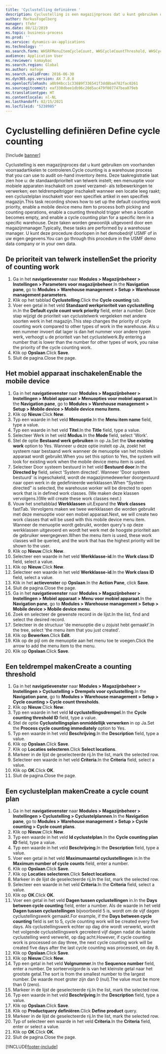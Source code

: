 ```yaml
---
title: 'Cyclustelling definiëren '
description: Cyclustelling is een magazijnproces dat u kunt gebruiken om voorhanden voorraadartikelen te controleren.
author: MarkusFogelberg
manager: tfehr
ms.date: 08/12/2019
ms.topic: business-process
ms.prod: ''
ms.service: dynamics-ax-applications
ms.technology: ''
ms.search.form: WHSRFMenuItemCycleCount, WHSCycleCountThreshold, WHSCycleCountPlan, WHSCycleCountPlanListPage, WHSParameters, WHSRFMenu, WHSRFMenuItem
audience: Application User
ms.reviewer: kamaybac
ms.search.region: Global
ms.author: mafoge
ms.search.validFrom: 2016-06-30
ms.dyn365.ops.version: AX 7.0.0
ms.openlocfilehash: a0b94bcc1c33889f336541f3dd8ba4782fac0261
ms.sourcegitcommit: eaf330dbee1db96c20d5ac479f007747bea079eb
ms.translationtype: HT
ms.contentlocale: nl-NL
ms.lasthandoff: 02/15/2021
ms.locfileid: "5238985"
---
```

# <a name="define-cycle-counting"></a><span data-ttu-id="d9fd8-103">Cyclustelling definiëren </span><span class="sxs-lookup"><span data-stu-id="d9fd8-103">Define cycle counting</span></span> 

[!include [banner](../../includes/banner.md)]

<span data-ttu-id="d9fd8-104">Cyclustelling is een magazijnproces dat u kunt gebruiken om voorhanden voorraadartikelen te controleren.</span><span class="sxs-lookup"><span data-stu-id="d9fd8-104">Cycle counting is a warehouse process that you can use to audit on-hand inventory items.</span></span> <span data-ttu-id="d9fd8-105">Deze taakregistratie laat zien hoe u: de standaardprioriteit van telwerk instelt; een menuoptie voor mobiele apparaten inschakelt om zowel verzamel- als telbewerkingen te verwerken; een teldrempeltrigger inschakelt wanneer een locatie leeg raakt; een cyclustelplan inschakelt voor een specifiek artikel in een specifiek magazijn.</span><span class="sxs-lookup"><span data-stu-id="d9fd8-105">This task recording shows how to set up the default counting work priority, enable a mobile device menu item to process both picking and counting operations, enable a counting threshold trigger when a location becomes empty, and enable a cycle counting plan for a specific item in a specific warehouse.</span></span> <span data-ttu-id="d9fd8-106">Deze taken worden gewoonlijk uitgevoerd door een magazijnmanager.</span><span class="sxs-lookup"><span data-stu-id="d9fd8-106">Typically, these tasks are performed by a warehouse manager.</span></span> <span data-ttu-id="d9fd8-107">U kunt deze procedure doorlopen in het demobedrijf USMF of in uw eigen gegevens.</span><span class="sxs-lookup"><span data-stu-id="d9fd8-107">You can go through this procedure in the USMF demo data company or in your own data.</span></span>


## <a name="set-the-priority-of-counting-work"></a><span data-ttu-id="d9fd8-108">De prioriteit van telwerk instellen</span><span class="sxs-lookup"><span data-stu-id="d9fd8-108">Set the priority of counting work</span></span>
1. <span data-ttu-id="d9fd8-109">Ga in het **navigatievenster** naar **Modules > Magazijnbeheer > Instellingen > Parameters voor magazijnbeheer**.</span><span class="sxs-lookup"><span data-stu-id="d9fd8-109">In the **Navigation pane**, go to **Modules > Warehouse management > Setup > Warehouse management parameters**.</span></span>
2. <span data-ttu-id="d9fd8-110">Klik op het tabblad **Cyclustelling**.</span><span class="sxs-lookup"><span data-stu-id="d9fd8-110">Click the **Cycle counting** tab.</span></span>
3. <span data-ttu-id="d9fd8-111">Voer een getal in het veld **Standaard werkprioriteit van cyclustelling** in.</span><span class="sxs-lookup"><span data-stu-id="d9fd8-111">In the **Default cycle count work priority** field, enter a number.</span></span> <span data-ttu-id="d9fd8-112">Deze stap wijzigt de prioriteit van cyclustelwerk vergeleken met andere soorten werk in het magazijn.</span><span class="sxs-lookup"><span data-stu-id="d9fd8-112">This step changes the priority of cycle counting work compared to other types of work in the warehouse.</span></span> <span data-ttu-id="d9fd8-113">Als u een nummer invoert dat lager is dan het nummer voor andere typen werk, verhoogt u de prioriteit van het cyclustelwerk.</span><span class="sxs-lookup"><span data-stu-id="d9fd8-113">By entering a number that is lower than the number for other types of work, you raise the priority of the cycle counting work.</span></span>  
4. <span data-ttu-id="d9fd8-114">Klik op **Opslaan**.</span><span class="sxs-lookup"><span data-stu-id="d9fd8-114">Click **Save**.</span></span>
5. <span data-ttu-id="d9fd8-115">Sluit de pagina.</span><span class="sxs-lookup"><span data-stu-id="d9fd8-115">Close the page.</span></span>

## <a name="enable-the-mobile-device"></a><span data-ttu-id="d9fd8-116">Het mobiel apparaat inschakelen</span><span class="sxs-lookup"><span data-stu-id="d9fd8-116">Enable the mobile device</span></span>
1. <span data-ttu-id="d9fd8-117">Ga in het **navigatievenster** naar **Modules > Magazijnbeheer > Instellingen > Mobiel apparaat > Menuopties voor mobiel apparaat**.</span><span class="sxs-lookup"><span data-stu-id="d9fd8-117">In the **Navigation pane**, go to **Modules > Warehouse management > Setup > Mobile device > Mobile device menu items**.</span></span>
2. <span data-ttu-id="d9fd8-118">Klik op **Nieuw**.</span><span class="sxs-lookup"><span data-stu-id="d9fd8-118">Click **New**.</span></span>
3. <span data-ttu-id="d9fd8-119">Typ een waarde in het veld **Menuoptie**.</span><span class="sxs-lookup"><span data-stu-id="d9fd8-119">In the **Menu item name** field, type a value.</span></span>
4. <span data-ttu-id="d9fd8-120">Typ een waarde in het veld **Titel**.</span><span class="sxs-lookup"><span data-stu-id="d9fd8-120">In the **Title** field, type a value.</span></span>
5. <span data-ttu-id="d9fd8-121">Selecteer Werk in het veld **Modus**.</span><span class="sxs-lookup"><span data-stu-id="d9fd8-121">In the **Mode** field, select 'Work'.</span></span>
6. <span data-ttu-id="d9fd8-122">Stel de optie **Bestaand werk gebruiken** in op Ja.</span><span class="sxs-lookup"><span data-stu-id="d9fd8-122">Set the **Use existing work** option to Yes.</span></span> <span data-ttu-id="d9fd8-123">Wanneer u deze optie instelt op Ja, zoekt het systeem naar bestaand werk wanneer de menuoptie van het mobiele apparaat wordt gebruikt.</span><span class="sxs-lookup"><span data-stu-id="d9fd8-123">When you set this option to Yes, the system will look for existing work when the mobile device menu item is used.</span></span>  
7. <span data-ttu-id="d9fd8-124">Selecteer Door systeem bestuurd in het veld **Bestuurd door**.</span><span class="sxs-lookup"><span data-stu-id="d9fd8-124">In the **Directed by** field, select 'System directed'.</span></span> <span data-ttu-id="d9fd8-125">Wanneer 'Door systeem bestuurd' is ingeschakeld, wordt de magazijnmedewerker doorgestuurd naar open werk in de gedefinieerde werkklassen.</span><span class="sxs-lookup"><span data-stu-id="d9fd8-125">When "System directed" is selected, the warehouse worker will be directed to open work that is in defined work classes.</span></span> <span data-ttu-id="d9fd8-126">(We maken deze klassen vervolgens.)</span><span class="sxs-lookup"><span data-stu-id="d9fd8-126">(We will create these work classes next.)</span></span>  
8. <span data-ttu-id="d9fd8-127">Vouw het sneltabblad **Werkklassen** uit.</span><span class="sxs-lookup"><span data-stu-id="d9fd8-127">Expand the **Work classes** fastTab.</span></span> <span data-ttu-id="d9fd8-128">Vervolgens maken we twee werkklassen die worden gebruikt met deze menuoptie voor een mobiel apparaat.</span><span class="sxs-lookup"><span data-stu-id="d9fd8-128">Next, we will create two work classes that will be used with this mobile device menu item.</span></span> <span data-ttu-id="d9fd8-129">Wanneer de menuoptie wordt gebruikt, worden query's op deze werkklassen uitgevoerd en wordt het werk met de hoogste prioriteit aan de gebruiker weergegeven.</span><span class="sxs-lookup"><span data-stu-id="d9fd8-129">When the menu item is used, these work classes will be queried, and the work that has the highest priority will be shown to the user.</span></span>  
9. <span data-ttu-id="d9fd8-130">Klik op **Nieuw**.</span><span class="sxs-lookup"><span data-stu-id="d9fd8-130">Click **New**.</span></span>
10. <span data-ttu-id="d9fd8-131">Selecteer een waarde in het veld **Werkklasse-id**.</span><span class="sxs-lookup"><span data-stu-id="d9fd8-131">In the **Work class ID** field, select a value.</span></span>
11. <span data-ttu-id="d9fd8-132">Klik op **Nieuw**.</span><span class="sxs-lookup"><span data-stu-id="d9fd8-132">Click **New**.</span></span>
12. <span data-ttu-id="d9fd8-133">Selecteer een waarde in het veld **Werkklasse-id**.</span><span class="sxs-lookup"><span data-stu-id="d9fd8-133">In the **Work class ID** field, select a value.</span></span>
13. <span data-ttu-id="d9fd8-134">Klik in het **actievenster** op **Opslaan**.</span><span class="sxs-lookup"><span data-stu-id="d9fd8-134">In the **Action Pane**, click **Save**.</span></span>
14. <span data-ttu-id="d9fd8-135">Sluit de pagina.</span><span class="sxs-lookup"><span data-stu-id="d9fd8-135">Close the page.</span></span>
15. <span data-ttu-id="d9fd8-136">Ga in het **navigatievenster** naar **Modules > Magazijnbeheer > Instellingen > Mobiel apparaat > Menu voor mobiel apparaat**.</span><span class="sxs-lookup"><span data-stu-id="d9fd8-136">In the **Navigation pane**, go to **Modules > Warehouse management > Setup > Mobile device > Mobile device menu**.</span></span>
16. <span data-ttu-id="d9fd8-137">Zoek en selecteer de gewenste record in de lijst.</span><span class="sxs-lookup"><span data-stu-id="d9fd8-137">In the list, find and select the desired record.</span></span>
17. <span data-ttu-id="d9fd8-138">Selecteer in de structuur 'de menuoptie die u zojuist hebt gemaakt'.</span><span class="sxs-lookup"><span data-stu-id="d9fd8-138">In the tree, select 'the menu item that you just created'.</span></span>
18. <span data-ttu-id="d9fd8-139">Klik op **Bewerken**.</span><span class="sxs-lookup"><span data-stu-id="d9fd8-139">Click **Edit**.</span></span>
19. <span data-ttu-id="d9fd8-140">Klik op de pijl om de menuoptie aan het menu toe te voegen.</span><span class="sxs-lookup"><span data-stu-id="d9fd8-140">Click the arrow to add the menu item to the menu.</span></span>
20. <span data-ttu-id="d9fd8-141">Klik op **Opslaan**.</span><span class="sxs-lookup"><span data-stu-id="d9fd8-141">Click **Save**.</span></span>

## <a name="create-a-counting-threshold"></a><span data-ttu-id="d9fd8-142">Een teldrempel maken</span><span class="sxs-lookup"><span data-stu-id="d9fd8-142">Create a counting threshold</span></span>
1. <span data-ttu-id="d9fd8-143">Ga in het **navigatievenster** naar **Modules > Magazijnbeheer > Instellingen > Cyclustelling > Drempels voor cyclustelling**.</span><span class="sxs-lookup"><span data-stu-id="d9fd8-143">In the **Navigation pane**, go to **Modules > Warehouse management > Setup > Cycle counting > Cycle count thresholds**.</span></span>
2. <span data-ttu-id="d9fd8-144">Klik op **Nieuw**.</span><span class="sxs-lookup"><span data-stu-id="d9fd8-144">Click **New**.</span></span>
3. <span data-ttu-id="d9fd8-145">Typ een waarde in het veld **Id cyclustellingsdrempel**.</span><span class="sxs-lookup"><span data-stu-id="d9fd8-145">In the **Cycle counting threshold ID** field, type a value.</span></span>
4. <span data-ttu-id="d9fd8-146">Stel de optie **Cyclustellingsplan onmiddellijk verwerken** in op Ja.</span><span class="sxs-lookup"><span data-stu-id="d9fd8-146">Set the **Process cycle counting immediately** option to Yes.</span></span>
5. <span data-ttu-id="d9fd8-147">Typ een waarde in het veld **Beschrijving**.</span><span class="sxs-lookup"><span data-stu-id="d9fd8-147">In the **Description** field, type a value.</span></span>
6. <span data-ttu-id="d9fd8-148">Klik op **Opslaan**.</span><span class="sxs-lookup"><span data-stu-id="d9fd8-148">Click **Save**.</span></span>
7. <span data-ttu-id="d9fd8-149">Klik op **Locaties selecteren**.</span><span class="sxs-lookup"><span data-stu-id="d9fd8-149">Click **Select locations**.</span></span>
8. <span data-ttu-id="d9fd8-150">Markeer in de lijst de geselecteerde rij.</span><span class="sxs-lookup"><span data-stu-id="d9fd8-150">In the list, mark the selected row.</span></span>
9. <span data-ttu-id="d9fd8-151">Selecteer een waarde in het veld **Criteria**.</span><span class="sxs-lookup"><span data-stu-id="d9fd8-151">In the **Criteria** field, select a value.</span></span>
10. <span data-ttu-id="d9fd8-152">Klik op **OK**.</span><span class="sxs-lookup"><span data-stu-id="d9fd8-152">Click **OK**.</span></span>
11. <span data-ttu-id="d9fd8-153">Sluit de pagina.</span><span class="sxs-lookup"><span data-stu-id="d9fd8-153">Close the page.</span></span>

## <a name="create-a-cycle-count-plan"></a><span data-ttu-id="d9fd8-154">Een cyclustelplan maken</span><span class="sxs-lookup"><span data-stu-id="d9fd8-154">Create a cycle count plan</span></span>
1. <span data-ttu-id="d9fd8-155">Ga in het **navigatievenster** naar **Modules > Magazijnbeheer > Instellingen > Cyclustelling > Cyclustelplannen**.</span><span class="sxs-lookup"><span data-stu-id="d9fd8-155">In the **Navigation pane**, go to **Modules > Warehouse management > Setup > Cycle counting > Cycle count plans**.</span></span>
2. <span data-ttu-id="d9fd8-156">Klik op **Nieuw**.</span><span class="sxs-lookup"><span data-stu-id="d9fd8-156">Click **New**.</span></span>
3. <span data-ttu-id="d9fd8-157">Typ een waarde in het veld **Id cyclustelplan**.</span><span class="sxs-lookup"><span data-stu-id="d9fd8-157">In the **Cycle counting plan ID** field, type a value.</span></span>
4. <span data-ttu-id="d9fd8-158">Typ een waarde in het veld **Beschrijving**.</span><span class="sxs-lookup"><span data-stu-id="d9fd8-158">In the **Description** field, type a value.</span></span>
5. <span data-ttu-id="d9fd8-159">Voer een getal in het veld **Maximumaantal cyclustellingen** in.</span><span class="sxs-lookup"><span data-stu-id="d9fd8-159">In the **Maximum number of cycle counts** field, enter a number.</span></span>
6. <span data-ttu-id="d9fd8-160">Klik op **Opslaan**.</span><span class="sxs-lookup"><span data-stu-id="d9fd8-160">Click **Save**.</span></span>
7. <span data-ttu-id="d9fd8-161">Klik op **Locaties selecteren**.</span><span class="sxs-lookup"><span data-stu-id="d9fd8-161">Click **Select locations**.</span></span>
8. <span data-ttu-id="d9fd8-162">Markeer in de lijst de geselecteerde rij.</span><span class="sxs-lookup"><span data-stu-id="d9fd8-162">In the list, mark the selected row.</span></span>
9. <span data-ttu-id="d9fd8-163">Selecteer een waarde in het veld **Criteria**.</span><span class="sxs-lookup"><span data-stu-id="d9fd8-163">In the **Criteria** field, select a value.</span></span>
10. <span data-ttu-id="d9fd8-164">Klik op **OK**.</span><span class="sxs-lookup"><span data-stu-id="d9fd8-164">Click **OK**.</span></span>
11. <span data-ttu-id="d9fd8-165">Voer een getal in het veld **Dagen tussen cyclustellingen** in.</span><span class="sxs-lookup"><span data-stu-id="d9fd8-165">In the **Days between cycle counting** field, enter a number.</span></span> <span data-ttu-id="d9fd8-166">Als de waarde in het veld **Dagen tussen cyclustellingen** bijvoorbeeld 5 is, wordt om de vijf dagen cyclustellingswerk gemaakt.</span><span class="sxs-lookup"><span data-stu-id="d9fd8-166">For example, if the **Days between cycle counting** field is set to 5, cycle counting work will be created every five days.</span></span> <span data-ttu-id="d9fd8-167">Als cyclustellingswerk echter op dag drie wordt verwerkt, wordt het volgende cyclustellingswerk gecreëerd vijf dagen nadat de laatste cyclustelling werd verwerkt, op dag acht.</span><span class="sxs-lookup"><span data-stu-id="d9fd8-167">However, if cycle counting work is processed on day three, the next cycle counting work will be created five days after the last cycle counting was processed, on day 8.</span></span>  
12. <span data-ttu-id="d9fd8-168">Klik op **Opslaan**.</span><span class="sxs-lookup"><span data-stu-id="d9fd8-168">Click **Save**.</span></span>
13. <span data-ttu-id="d9fd8-169">Klik op **Nieuw**.</span><span class="sxs-lookup"><span data-stu-id="d9fd8-169">Click **New**.</span></span>
14. <span data-ttu-id="d9fd8-170">Typ een getal in het veld **Volgnummer**.</span><span class="sxs-lookup"><span data-stu-id="d9fd8-170">In the **Sequence number** field, enter a number.</span></span> <span data-ttu-id="d9fd8-171">De sorteervolgorde is van het kleinste getal naar het grootste getal.</span><span class="sxs-lookup"><span data-stu-id="d9fd8-171">The sort is from the smallest number to the largest number.</span></span> <span data-ttu-id="d9fd8-172">De waarde moet groter zijn dan 0 (nul).</span><span class="sxs-lookup"><span data-stu-id="d9fd8-172">The value must be more than 0 (zero).</span></span>  
15. <span data-ttu-id="d9fd8-173">Markeer in de lijst de geselecteerde rij.</span><span class="sxs-lookup"><span data-stu-id="d9fd8-173">In the list, mark the selected row.</span></span>
16. <span data-ttu-id="d9fd8-174">Typ een waarde in het veld **Beschrijving**.</span><span class="sxs-lookup"><span data-stu-id="d9fd8-174">In the **Description** field, type a value.</span></span>
17. <span data-ttu-id="d9fd8-175">Klik op **Opslaan**.</span><span class="sxs-lookup"><span data-stu-id="d9fd8-175">Click **Save**.</span></span>
18. <span data-ttu-id="d9fd8-176">Klik op **Productquery definiëren**.</span><span class="sxs-lookup"><span data-stu-id="d9fd8-176">Click **Define product** query.</span></span>
19. <span data-ttu-id="d9fd8-177">Markeer in de lijst de geselecteerde rij.</span><span class="sxs-lookup"><span data-stu-id="d9fd8-177">In the list, mark the selected row.</span></span>
20. <span data-ttu-id="d9fd8-178">Typ of selecteer een waarde in het veld **Criteria**.</span><span class="sxs-lookup"><span data-stu-id="d9fd8-178">In the **Criteria** field, enter or select a value.</span></span>
21. <span data-ttu-id="d9fd8-179">Klik op **OK**.</span><span class="sxs-lookup"><span data-stu-id="d9fd8-179">Click **OK**.</span></span>
22. <span data-ttu-id="d9fd8-180">Sluit de pagina.</span><span class="sxs-lookup"><span data-stu-id="d9fd8-180">Close the page.</span></span>



[!INCLUDE[footer-include](../../../includes/footer-banner.md)]